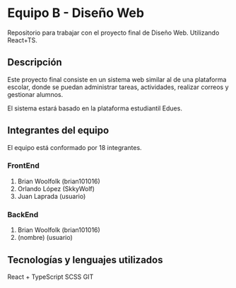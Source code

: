 # Equipo B - Diseño Web
Repositorio para trabajar con el proyecto final de Diseño Web. Utilizando React+TS.

## Descripción
Este proyecto final consiste en un sistema web similar al de una plataforma escolar, donde se puedan administrar tareas, actividades, realizar correos y gestionar alumnos.

El sistema estará basado en la plataforma estudiantil Edues.

## Integrantes del equipo
El equipo está conformado por 18 integrantes.

### FrontEnd
1. Brian Woolfolk (brian101016)
2. Orlando López (SkkyWolf)
3. Juan Laprada (usuario)

### BackEnd
1. Brian Woolfolk (brian101016)
2. (nombre) (usuario)

## Tecnologías y lenguajes utilizados
React + TypeScript
SCSS
GIT
